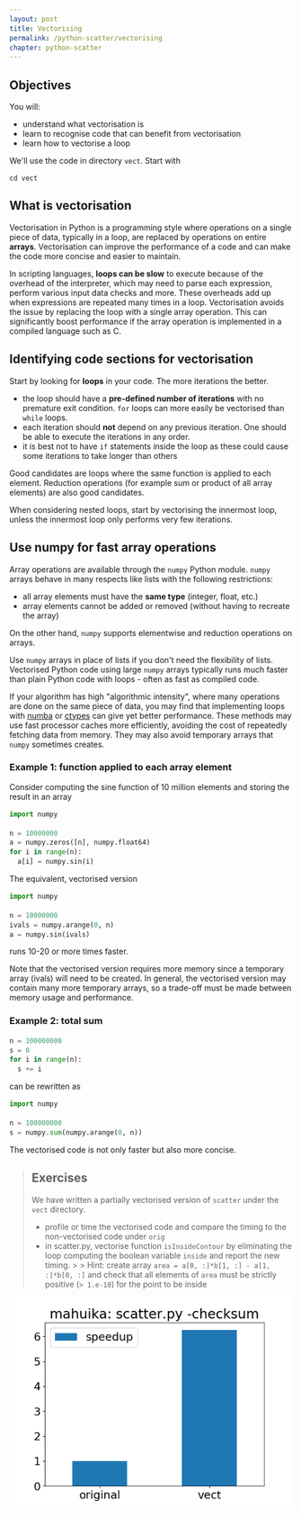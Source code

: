 ```yaml
---
layout: post
title: Vectorising
permalink: /python-scatter/vectorising
chapter: python-scatter
---
```



## Objectives

You will:

* understand what vectorisation is
* learn to recognise code that can benefit from vectorisation
* learn how to vectorise a loop

We'll use the code in directory `vect`. Start with
```
cd vect
```

## What is vectorisation

Vectorisation in Python is a programming style where operations on a single piece of data, typically in a loop, are replaced by operations on entire **arrays**. Vectorisation can improve the performance of a code and can make the code more concise and easier to maintain.

In scripting languages, **loops can be slow** to execute because of the overhead of the interpreter, which may need to parse each expression, perform various input data checks and more. These overheads add up when expressions are repeated many times in a loop. Vectorisation avoids the issue by replacing the loop with a single array operation. This can significantly boost performance if the array operation is implemented in a compiled language such as C. 

## Identifying code sections for vectorisation

Start by looking for **loops** in your code. The more iterations the better. 

 * the loop should have a **pre-defined number of iterations** with no premature exit condition. `for` loops can more easily be vectorised than `while` loops. 
 * each iteration should **not** depend on any previous iteration. One should be able to execute the iterations in any order.
 * it is best not to have `if` statements inside the loop as these could cause some iterations to take longer than others

Good candidates are loops where the same function is applied to each element. Reduction operations (for example sum or product of all array elements) are also good candidates. 

When considering nested loops, start by vectorising the innermost loop, unless the innermost loop only performs very few iterations.

## Use numpy for fast array operations

 Array operations are available through the `numpy` Python module. `numpy` arrays behave in many respects like lists with the following restrictions:

 * all array elements must have the **same type** (integer, float, etc.)
 * array elements cannot be added or removed (without having to recreate the array)

On the other hand, `numpy` supports elementwise and reduction operations on arrays.

Use `numpy` arrays in place of lists if you don't need the flexibility of lists. Vectorised Python code using large `numpy` arrays typically runs much faster than plain Python code with loops - often as fast as compiled code. 

If your algorithm has high "algorithmic intensity", where many operations are done on the same piece of data, you may find that implementing loops with [numba](https://nesi.github.io/perf-training/python-scatter/numba) or [ctypes](https://nesi.github.io/perf-training/python-scatter/ctypes) can give yet better performance. These methods may use fast processor caches more efficiently, avoiding the cost of repeatedly fetching data from memory. They may also avoid temporary arrays that `numpy` sometimes creates.

### Example 1: function applied to each array element

Consider computing the sine function of 10 million elements and storing the result in an array
```python
import numpy

n = 10000000
a = numpy.zeros([n], numpy.float64)
for i in range(n):
  a[i] = numpy.sin(i)
```

The equivalent, vectorised version
```python
import numpy

n = 10000000
ivals = numpy.arange(0, n)
a = numpy.sin(ivals)
```
runs 10-20 or more times faster.

Note that the vectorised version requires more memory since a temporary array (ivals) will need to be created. In general, the vectorised version may contain many more temporary arrays, so a trade-off must be made between memory usage and performance.

### Example 2: total sum


```python
n = 100000000
s = 0
for i in range(n):
  s += i
```
can be rewritten as
```python
import numpy

n = 100000000
s = numpy.sum(numpy.arange(0, n))
```
The vectorised code is not only faster but also more concise.


> ## Exercises
> We have written a partially vectorised version of `scatter` under the `vect` directory. 
> * profile or time the vectorised code and compare the timing to the non-vectorised code under `orig`
> * in scatter.py, vectorise function `isInsideContour` by eliminating the loop computing the boolean variable `inside` and report the new timing. 
    > > Hint: create array `area = a[0, :]*b[1, :] - a[1, :]*b[0, :]` and check that all elements of `area` must be strictly positive (`> 1.e-10`) for the point to be inside

![Speedup from vectorisation over the original code](images/speedupVect.png) 

